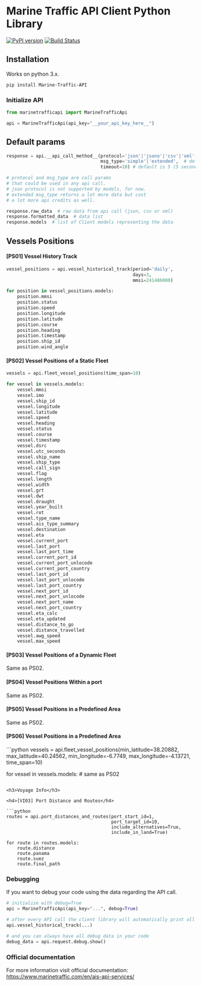 <h1>Marine Traffic API Client Python Library</h1>

[![PyPI version](https://badge.fury.io/py/Marine-Traffic-API.svg)](https://badge.fury.io/py/Marine-Traffic-API)
[![Build Status](https://travis-ci.com/arrrlo/marine-traffic-client-api.svg?branch=master)](https://travis-ci.com/arrrlo/marine-traffic-client-api)

<h2>Installation</h2>
<p>Works on python 3.x.</p>

```
pip install Marine-Traffic-API
```

<h3>Initialize API</h3>

```python
from marinetrafficapi import MarineTrafficApi

api = MarineTrafficApi(api_key="__your_api_key_here__")
```

<h2>Default params</h2>

```python
response = api.__api_call_method__(protocol='json'|'jsono'|'csv'|'xml', # default is jsono
                                   msg_type='simple'|'extended',  # default is simple
                                   timeout=10) # default is 5 (5 seconds)

# protocol and msg_type are call params 
# that could be used in any api call. 
# json protocol is not supported by models, for now.
# extended msg_type returns a lot more data but cost 
# a lot more api credits as well.

response.raw_data  # raw data from api call (json, csv or xml)
response.formatted_data  # data list
response.models  # list of Client models representing the data
```

<h2>Vessels Positions</h2>

<h4>[PS01] Vessel History Track</h4>

```python
vessel_positions = api.vessel_historical_track(period='daily', 
                                               days=3, 
                                               mmsi=241486000)

for position in vessel_positions.models:
	position.mmsi
	position.status
	position.speed
	position.longitude
	position.latitude
	position.course
	position.heading
	position.timestamp
	position.ship_id
	position.wind_angle
```

<h4>[PS02] Vessel Positions of a Static Fleet</h4>

```python
vessels = api.fleet_vessel_positions(time_span=10)

for vessel in vessels.models:
	vessel.mmsi
	vessel.imo
	vessel.ship_id
	vessel.longitude
	vessel.latitude
	vessel.speed
	vessel.heading
	vessel.status
	vessel.course
	vessel.timestamp
	vessel.dsrc
	vessel.utc_seconds
	vessel.ship_name
	vessel.ship_type
	vessel.call_sign
	vessel.flag
	vessel.length
	vessel.width
	vessel.grt
	vessel.dwt
	vessel.draught
	vessel.year_built
	vessel.rot
	vessel.type_name
	vessel.ais_type_summary
	vessel.destination
	vessel.eta
	vessel.current_port
	vessel.last_port
	vessel.last_port_time
	vessel.current_port_id
	vessel.current_port_unlocode
	vessel.current_port_country
	vessel.last_port_id
	vessel.last_port_unlocode
	vessel.last_port_country
	vessel.next_port_id
	vessel.next_port_unlocode
	vessel.next_port_name
	vessel.next_port_country
	vessel.eta_calc
	vessel.eta_updated
	vessel.distance_to_go
	vessel.distance_travelled
	vessel.awg_speed
	vessel.max_speed
```

<h4>[PS03] Vessel Positions of a Dynamic Fleet</h4>
<p>Same as PS02.</p>

<h4>[PS04] Vessel Positions Within a port</h4>
<p>Same as PS02.</p>

<h4>[PS05] Vessel Positions in a Predefined Area</h4>
<p>Same as PS02.</p>

<h4>[PS06] Vessel Positions in a Predefined Area</h4>
```python
vessels = api.fleet_vessel_positions(min_latitude=38.20882,
                                     max_latitude=40.24562,
                                     min_longitude=-6.7749,
                                     max_longitude=-4.13721,
                                     time_span=10)

for vessel in vessels.models:
	# same as PS02
```

<h3>Voyage Info</h3>

<h4>[VI03] Port Distance and Routes</h4>

```python
routes = api.port_distances_and_routes(port_start_id=1, 
                                       port_target_id=10, 
                                       include_alternatives=True, 
                                       include_in_land=True)

for route in routes.models:
	route.distance
	route.panama
	route.suez
	route.final_path
```

<h3>Debugging</h3>

<p>If you want to debug your code using the data regarding the API call.</p>

```python
# initialize with debug=True
api = MarineTrafficApi(api_key="...", debug=True)

# after every API call the client library will automatically print all the data to standard output
api.vessel_historical_track(...)

# and you can always have all debug data in your code
debug_data = api.request.debug.show()
```

<h3>Official documentation</h3>

<p>For more information visit official documentation: <a href="https://www.marinetraffic.com/en/ais-api-services/">https://www.marinetraffic.com/en/ais-api-services/</a></p>
